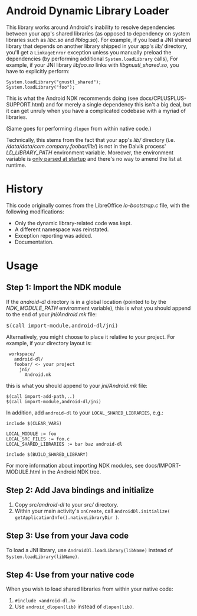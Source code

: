 Android Dynamic Library Loader
==============================

This library works around Android's inability to resolve dependencies between your app's shared libraries (as opposed to dependency on system libraries such as *libc.so* and *liblog.so*).
For example, if you load a JNI shared library that depends on another library shipped in your app's *lib/* directory, you'll get a `LinkageError` exception unless you manually preload the dependencies (by performing additional `System.loadLibrary` calls), 
For example, if your JNI library *libfoo.so* links with *libgnustl_shared.so*, you have to explicitly perform:

    System.loadLibrary("gnustl_shared");
    System.loadLibrary("foo");

This is what the Android NDK recommends doing (see docs/CPLUSPLUS-SUPPORT.html) and for merely a single dependency this isn't a big deal, but it can get unruly when you have a complicated codebase with a myriad of libraries.

(Same goes for performing `dlopen` from within native code.)

Technically, this stems from the fact that your app's *lib/* directory (i.e. */data/data/com.company.foobar/lib/*) is not in the Dalvik process' *LD_LIBRARY_PATH* environment variable. Moreover, the environment variable is [only parsed at startup](https://groups.google.com/d/msg/android-ndk/m6OddFQINxs/sAQ34sFhJ7QJ) and there's no way to amend the list at runtime.

History
=======

This code originally comes from the LibreOffice *lo-bootstrap.c* file, with the following modifications:

* Only the dynamic library-related code was kept.
* A different namespace was reinstated.
* Exception reporting was added.
* Documentation.

Usage
=====

## Step 1: Import the NDK module

If the *android-dl* directory is in a global location (pointed to by the *NDK_MODULE_PATH* environment variable), this is what you should append to the end of your *jni/Android.mk* file:

<pre>
$(call import-module,android-dl/jni)
</pre>

Alternatively, you might choose to place it relative to your project.
For example, if your directory layout is:

     workspace/
       android-dl/
       foobar/ <- your project
         jni/
           Android.mk

this is what you should append to your *jni/Android.mk* file:

    $(call import-add-path,..)
    $(call import-module,android-dl/jni)

In addition, add `android-dl` to your `LOCAL_SHARED_LIBRARIES`, e.g.:

    include $(CLEAR_VARS)

    LOCAL_MODULE := foo
    LOCAL_SRC_FILES := foo.c
    LOCAL_SHARED_LIBRARIES := bar baz android-dl

    include $(BUILD_SHARED_LIBRARY)

For more information about importing NDK modules, see docs/IMPORT-MODULE.html in the Android NDK tree.

## Step 2: Add Java bindings and initialize

1. Copy *src/android-dl* to your *src/* directory.
1. Within your main activity's `onCreate`, call `AndroidDl.initialize( getApplicationInfo().nativeLibraryDir )`.

## Step 3: Use from your Java code

To load a JNI library, use `AndroidDl.loadLibrary(libName)` instead of `System.loadLibrary(libName)`.

## Step 4: Use from your native code

When you wish to load shared libraries from within your native code:

1. `#include <android-dl.h>`
1. Use `android_dlopen(lib)` instead of `dlopen(lib)`.
